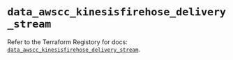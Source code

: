# `data_awscc_kinesisfirehose_delivery_stream`

Refer to the Terraform Registory for docs: [`data_awscc_kinesisfirehose_delivery_stream`](https://registry.terraform.io/providers/hashicorp/awscc/0.70.0/docs/data-sources/kinesisfirehose_delivery_stream).
